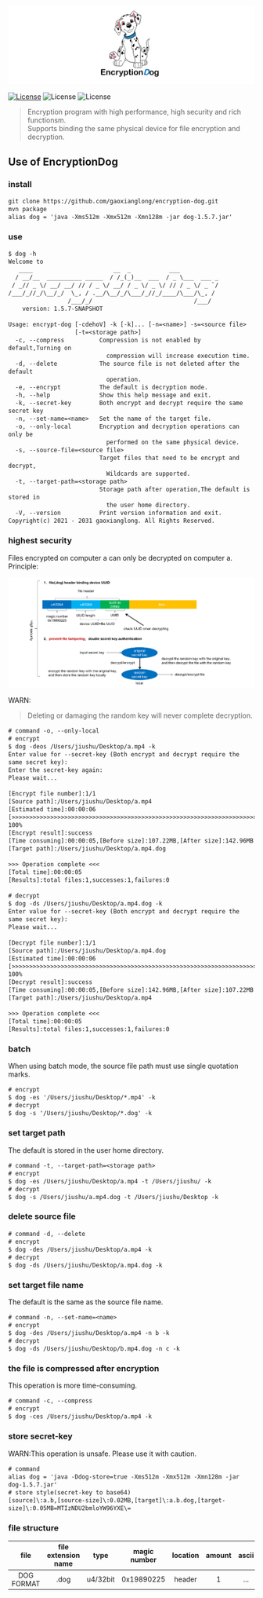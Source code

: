 <div align=center><img src="https://github.com/gaoxianglong/encryption-dog/blob/master/resources/logo.png"/></div>

[![License](https://img.shields.io/badge/license-Apache%202-4EB1BA.svg)](https://www.apache.org/licenses/LICENSE-2.0.html) ![License](https://img.shields.io/badge/build-passing-brightgreen.svg) ![License](https://img.shields.io/badge/version-1.5.7--RELEASE-blue)
> Encryption program with high performance, high security and rich functionsm.<br/>
> Supports binding the same physical device for file encryption and decryption.<br/>

## Use of EncryptionDog
### install
```shell
git clone https://github.com/gaoxianglong/encryption-dog.git
mvn package
alias dog = 'java -Xms512m -Xmx512m -Xmn128m -jar dog-1.5.7.jar'
```
### use
```shell
$ dog -h
Welcome to
   ____                       __  _           ___
  / __/__  __________ _____  / /_(_)__  ___  / _ \___  ___ _
 / _// _ \/ __/ __/ // / _ \/ __/ / _ \/ _ \/ // / _ \/ _ `/
/___/_//_/\__/_/  \_, / .__/\__/_/\___/_//_/____/\___/\_, /
                 /___/_/                             /___/
	version: 1.5.7-SNAPSHOT

Usage: encrypt-dog [-cdehoV] -k [-k]... [-n=<name>] -s=<source file>
                   [-t=<storage path>]
  -c, --compress          Compression is not enabled by default,Turning on
                            compression will increase execution time.
  -d, --delete            The source file is not deleted after the default
                            operation.
  -e, --encrypt           The default is decryption mode.
  -h, --help              Show this help message and exit.
  -k, --secret-key        Both encrypt and decrypt require the same secret key
  -n, --set-name=<name>   Set the name of the target file.
  -o, --only-local        Encryption and decryption operations can only be
                            performed on the same physical device.
  -s, --source-file=<source file>
                          Target files that need to be encrypt and decrypt,
                            Wildcards are supported.
  -t, --target-path=<storage path>
                          Storage path after operation,The default is stored in
                            the user home directory.
  -V, --version           Print version information and exit.
Copyright(c) 2021 - 2031 gaoxianglong. All Rights Reserved.
```
### highest security
Files encrypted on computer a can only be decrypted on computer a.<br/>
Principle:
<div align=center><img src="https://github.com/gaoxianglong/encryption-dog/blob/master/resources/hs.png"/></div>

WARN:
> Deleting or damaging the random key will never complete decryption.<br/>
```shell
# command -o, --only-local
# encrypt
$ dog -deos /Users/jiushu/Desktop/a.mp4 -k
Enter value for --secret-key (Both encrypt and decrypt require the same secret key):
Enter the secret-key again:
Please wait...

[Encrypt file number]:1/1
[Source path]:/Users/jiushu/Desktop/a.mp4
[Estimated time]:00:00:06
[>>>>>>>>>>>>>>>>>>>>>>>>>>>>>>>>>>>>>>>>>>>>>>>>>>>>>>>>>>>>>>>>>>>>>>>>>>>>>>>>>>] 100%
[Encrypt result]:success
[Time consuming]:00:00:05,[Before size]:107.22MB,[After size]:142.96MB
[Target path]:/Users/jiushu/Desktop/a.mp4.dog

>>> Operation complete <<<
[Total time]:00:00:05
[Results]:total files:1,successes:1,failures:0

# decrypt
$ dog -ds /Users/jiushu/Desktop/a.mp4.dog -k
Enter value for --secret-key (Both encrypt and decrypt require the same secret key):
Please wait...

[Decrypt file number]:1/1
[Source path]:/Users/jiushu/Desktop/a.mp4.dog
[Estimated time]:00:00:06
[>>>>>>>>>>>>>>>>>>>>>>>>>>>>>>>>>>>>>>>>>>>>>>>>>>>>>>>>>>>>>>>>>>>>>>>>>>>>>>>>>>] 100%
[Decrypt result]:success
[Time consuming]:00:00:05,[Before size]:142.96MB,[After size]:107.22MB
[Target path]:/Users/jiushu/Desktop/a.mp4

>>> Operation complete <<<
[Total time]:00:00:05
[Results]:total files:1,successes:1,failures:0
```
### batch
When using batch mode, the source file path must use single quotation marks.
```shell
# encrypt
$ dog -es '/Users/jiushu/Desktop/*.mp4' -k
# decrypt
$ dog -s '/Users/jiushu/Desktop/*.dog' -k
```
### set target path
The default is stored in the user home directory.
```shell
# command -t, --target-path=<storage path>
# encrypt
$ dog -es /Users/jiushu/Desktop/a.mp4 -t /Users/jiushu/ -k
# decrypt
$ dog -s /Users/jiushu/a.mp4.dog -t /Users/jiushu/Desktop -k
```
### delete source file
```shell
# command -d, --delete
# encrypt
$ dog -des /Users/jiushu/Desktop/a.mp4 -k
# decrypt
$ dog -ds /Users/jiushu/Desktop/a.mp4.dog -k
```
### set target file name
The default is the same as the source file name.
```shell
# command -n, --set-name=<name>
# encrypt
$ dog -des /Users/jiushu/Desktop/a.mp4 -n b -k
# decrypt
$ dog -ds /Users/jiushu/Desktop/b.mp4.dog -n c -k
```
### the file is compressed after encryption
This operation is more time-consuming.
```shell
# command -c, --compress
# encrypt
$ dog -ces /Users/jiushu/Desktop/a.mp4 -k
```
### store secret-key
WARN:This operation is unsafe. Please use it with caution.
```shell
# command
alias dog = 'java -Ddog-store=true -Xms512m -Xmx512m -Xmn128m -jar dog-1.5.7.jar'
# store style(secret-key to base64)
[source]\:a.b,[source-size]\:0.02MB,[target]\:a.b.dog,[target-size]\:0.05MB=MTIzNDU2bmloYW96YXE\=
```
### file structure
|  file        | file extension name |  type          |   magic number |   location   |    amount     |     ascii    |
|  :-:         |        :-:          |  :-:           |   :-:          |    :-:       |     :-:       |      :-:     |
| DOG FORMAT   |        .dog         |  u4/32bit      |   0x19890225   |    header    |       1       |      ...     |